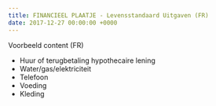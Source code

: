 ```yaml
---
title: FINANCIEEL PLAATJE - Levensstandaard Uitgaven (FR)
date: 2017-12-27 00:00:00 +0000
---
```

Voorbeeld content (FR)

* Huur of terugbetaling hypothecaire lening
* Water/gas/elektriciteit
* Telefoon
* Voeding
* Kleding